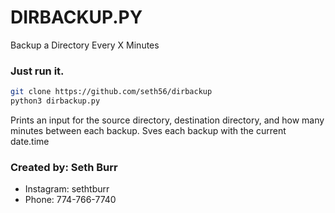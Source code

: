 # DIRBACKUP.PY
Backup a Directory Every X Minutes


### Just run it. 

```bash
git clone https://github.com/seth56/dirbackup
python3 dirbackup.py
```

Prints an input for the source directory, destination directory, and how many minutes between each backup.
Sves each backup with the current date.time


### Created by: Seth Burr
- Instagram: sethtburr
- Phone: 774-766-7740
